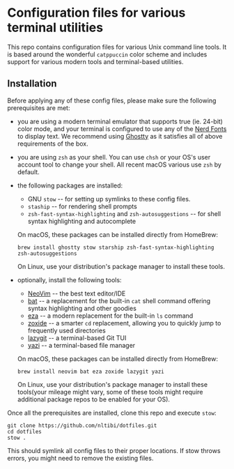 # Configuration files for various terminal utilities

This repo contains configuration files for various Unix command line tools. It is based around the wonderful `catppuccin` color scheme and includes support for various modern tools and terminal-based utilities.

## Installation

Before applying any of these config files, please make sure the following prerequisites are met:

  * you are using a modern terminal emulator that supports true (ie. 24-bit) color mode, and your terminal is configured to use any of the [Nerd Fonts](https://www.nerdfonts.com/) to display text. We recommend using [Ghostty](https://ghostty.org/) as it satisfies all of above requirements of the box. 
  * you are using `zsh` as your shell. You can use `chsh` or your OS's user account tool to change your shell. All recent macOS various use `zsh` by default.
  * the following packages are installed:
    - GNU `stow` -- for setting up symlinks to these config files.
    - `staship` -- for rendering shell prompts
    - `zsh-fast-syntax-highlighting` and `zsh-autosuggestions` -- for shell syntax highlighting and autocomplete

    On macOS, these packages can be installed directly from HomeBrew:

    ```shell
    brew install ghostty stow starship zsh-fast-syntax-highlighting zsh-autosuggestions
    ```
    On Linux, use your distribution's package manager to install these tools.

  * optionally, install the following tools:

    - [NeoVim](https://neovim.io/) -- the best text editor/IDE
    - [bat](https://github.com/sharkdp/bat) -- a replacement for the built-in `cat` shell command offering syntax highlighting and other goodies
    - [eza](https://eza.rocks/) -- a modern replacement for the built-in `ls` command
    - [zoxide](https://github.com/ajeetdsouza/zoxide) -- a smarter `cd` replacement, allowing you to quickly jump to frequently used directories
    - [lazygit](https://github.com/jesseduffield/lazygit) -- a terminal-based Git TUI
    - [yazi](https://yazi-rs.github.io/) -- a terminal-based file manager

    On macOS, these packages can be installed directly from HomeBrew:

    ```shell
    brew install neovim bat eza zoxide lazygit yazi
    ```
    On Linux, use your distribution's package manager to install these tools(your mileage might vary, some of these tools might require additional package repos to be enabled for your OS).

Once all the prerequisites are installed, clone this repo and execute `stow`:

```shell
git clone https://github.com/nltibi/dotfiles.git
cd dotfiles
stow .
```
This should symlink all config files to their proper locations. If stow throws errors, you might need to remove the existing files.
